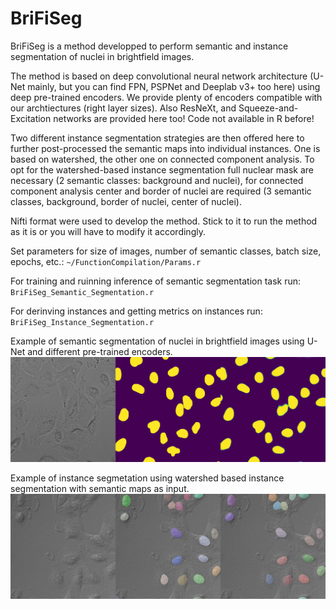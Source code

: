 # BriFiSeg
BriFiSeg is a method developped to perform semantic and instance segmentation of nuclei in brightfield images. 

The method is based on deep convolutional neural network architecture (U-Net mainly, but you can find FPN, PSPNet and Deeplab v3+ too here) using deep pre-trained encoders. We provide plenty of encoders compatible with our archtiectures (right layer sizes). Also ResNeXt, and Squeeze-and-Excitation networks are provided here too! Code not available in R before!

Two different instance segmentation strategies are then offered here to further post-processed the semantic maps into individual instances. One is based on watershed, the other one on connected component analysis. To opt for the watershed-based instance segmentation full nuclear mask are necessary (2 semantic classes: background and nuclei), for connected component analysis center and border of nuclei are required (3 semantic classes, background, border of nuclei, center of nuclei).

Nifti format were used to develop the method. Stick to it to run the method as it is or you will have to modify it accordingly.

Set parameters for size of images, number of semantic classes, batch size, epochs, etc.:
`~/FunctionCompilation/Params.r`

For training and ruinning inference of semantic segmentation task run:
`BriFiSeg_Semantic_Segmentation.r`

For derinving instances and getting metrics on instances run:
`BriFiSeg_Instance_Segmentation.r`

Example of semantic segmentation of nuclei in brightfield images using U-Net and different pre-trained encoders.
![plot](https://github.com/mgendarme/BriFiSeg/blob/main/Example/Segmentation/gt_pred_bf_test_class_2_4.png)

Example of instance segmetation using watershed based instance segmentation with semantic maps as input. 
![plot](https://github.com/mgendarme/BriFiSeg/blob/main/Example/Segmentation/Montage_1.png)
